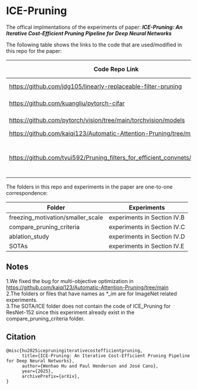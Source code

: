 # ICE-Pruning

The offical implmentations of the experiments of paper: <em><strong>ICE-Pruning: An Iterative Cost-Efficient Pruning Pipeline for Deep Neural Networks</em></strong>

The following table shows the links to the code that are used/modified in this repo for the paper:

|Code Repo Link|Used/Modified for|
|--------------|-----------------|
|https://github.com/jdg105/linearly-replaceable-filter-pruning|ResNet-152 model|
|https://github.com/kuangliu/pytorch-cifar |MobileNetV2 model|
|https://github.com/pytorch/vision/tree/main/torchvision/models|other models in this paper|
|https://github.com/kaiqi123/Automatic-Attention-Pruning/tree/main|AAP|
|https://github.com/tyui592/Pruning_filters_for_efficient_convnets/tree/master|L1 norm filter pruning and other pruning underlying code|

The folders in this repo and experiments in the paper are one-to-one correspondence:

|Folder|Experiments|
|------|-----------|
|freezing_motivation/smaller_scale|experiments in Section IV.B|
|compare_pruning_criteria|experiments in Section IV.C|
|ablation_study|experiments in Section IV.D|
|SOTAs|experiments in Section IV.E|

## Notes
1.We fixed the bug for multi-objective optimization in https://github.com/kaiqi123/Automatic-Attention-Pruning/tree/main<br>
2.The folders or files that have names as *_im are for ImageNet related experiments.<br>
3.The SOTA/ICE folder does not contain the code of ICE_Pruning for ResNet-152 since this experiment already exist in the compare_pruning_criteria folder.
## Citation

```
@misc{hu2025icepruningiterativecostefficientpruning,
      title={ICE-Pruning: An Iterative Cost-Efficient Pruning Pipeline for Deep Neural Networks}, 
      author={Wenhao Hu and Paul Henderson and José Cano},
      year={2025},
      archivePrefix={arXiv},
}
```




